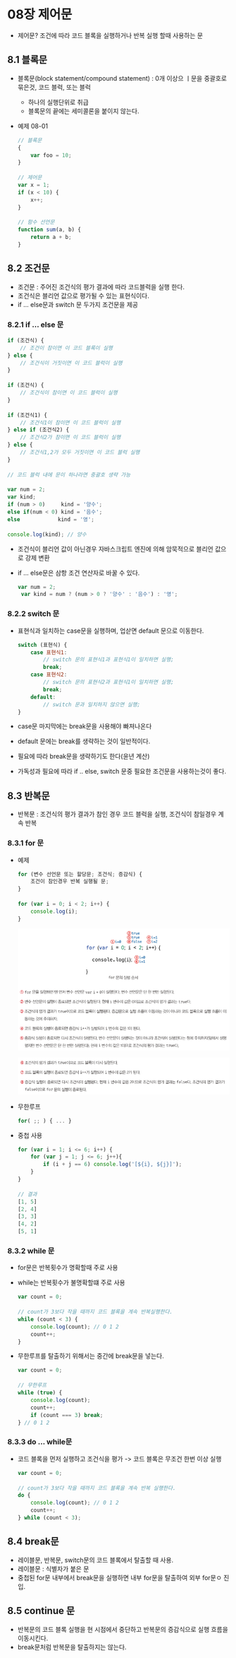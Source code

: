 # 08장  제어문

- 제어문? 조건에 따라 코드 블록을 실행하거나 반복 실행 할때 사용하는 문

## 8.1 블록문

- 블록문(block statement/compound statement) : 0개 이상으 ㅣ문을 중괄호로 묶은것, 코드 블럭, 또는 블럭

  - 하나의 실행단위로 취급
  - 블록문의 끝에는 세미콜론을 붙이지 않는다.

- 예제 08-01

  ```javascript
  // 블록문
  {
      var foo = 10;    
  }
  
  // 제어문
  var x = 1;
  if (x < 10) {
      x++;
  }
  
  // 함수 선언문
  function sum(a, b) {
      return a + b;
  }
  ```

## 8.2 조건문

- 조건문 : 주어진 조건식의 평가 결과에 따라 코드블럭을 실행 한다.
- 조건식은 블리언 값으로 평가될 수 있는 표현식이다.
- if ... else문과 switch 문 두가지 조건문을 제공

### 8.2.1 if ... else 문

```javascript
if (조건식) {
    // 조건이 참이면 이 코드 블록이 실행
} else {
    // 조건식이 거짓이면 이 코드 블럭이 실행
}

if (조건식) {
    // 조건식이 참이면 이 코드 블럭이 실행
}

if (조건식1) {
    // 조건식1이 참이면 이 코드 블럭이 실행
} else if (조건식2) {
    // 조건식2가 참이면 이 코드 블럭이 실행
} else {
    // 조건식1,2가 모두 거짓이면 이 코드 블럭 실행
}

// 코드 블럭 내에 문이 하나라면 중괄호 생략 가능

var num = 2;
var kind;
if (num > 0) 	 kind = '양수';
else if(num < 0) kind = '음수';
else			kind = '영';

console.log(kind); // 양수
```

- 조건식이 블리언 값이 아닌경우 자바스크립트 엔진에 의해 암묵적으로 블리언 값으로 강제 변환

- if ... else문은 삼항 조건 연산자로 바꿀 수 있다.

  ```javascript
  var num = 2;
   var kind = num ? (num > 0 ? '양수' : '음수') : '영';
  ```

### 8.2.2 switch 문

- 표현식과 일치하는 case문을 실행하며, 업삳면 default 문으로 이동한다.

  ```javascript
  switch (표현식) {
      case 표현식1:
          // switch 문의 표현식1과 표현식1이 일치하면 실행;
          break;
      case 표현식2:
          // switch 문의 표현식2과 표현식1이 일치하면 실행;
          break;
      default:
          // switch 문과 일치하지 않으면 실행;
  }
  ```

- case문 마지막에는 break문을 사용해야 빠져나온다

- default 문에는 break를 생략하는 것이 일반적이다.

- 필요에 따라 break문을 생략하기도 한다(윤년 계산)

- 가독성과 필요에 따라 if .. else, switch 문중 필요한 조건문을 사용하는것이 좋다.

## 8.3 반복문

- 반복문 : 조건식의 평가 결과가 참인 경우 코드 블럭을 실행, 조건식이 참일경우 계속 반복

### 8.3.1 for 문

- 예제

  ```javascript
  for (변수 선언문 또는 할당문; 조건식; 증감식) {
      조건이 참인경우 반복 실행될 문;
  }
  
  for (var i = 0; i < 2; i++) {
      console.log(i);
  }
  ```

  ![image-20210818143113838](https://raw.githubusercontent.com/redplug/shareimages/master/img/image-20210818143113838.png)

  ![image-20210818143127027](https://raw.githubusercontent.com/redplug/shareimages/master/img/image-20210818143127027.png)

- 무한루프

  ```javascript
  for( ;; ) { ... }
  ```

- 중첩 사용

  ```javascript
  for (var i = 1; i <= 6; i++) {
      for (var j = 1; j <= 6; j++){
          if (i + j == 6) console.log('[${i}, ${j}]');
      }
  }
  
  // 결과
  [1, 5]
  [2, 4]
  [3, 3]
  [4, 2]
  [5, 1]
  ```

### 8.3.2 while 문

- for문은 반복횟수가 명확할때 주로 사용

- while는 반복횟수가 불명확할떄 주로 사용

  ```javascript
  var count = 0;
  
  // count가 3보다 작을 때까지 코드 블록을 계속 반복실행한다.
  while (count < 3) {
      console.log(count); // 0 1 2
      count++;
  }
  ```

- 무한루프를 탈출하기 위해서는 중간에 break문을 넣는다.

  ```javascript
  var count = 0;
  
  // 무한루프
  while (true) {
      console.log(count);
      count++;
      if (count === 3) break;
  } // 0 1 2
  ```

### 8.3.3 do ... while문

- 코드 블록을 먼저 실행하고 조건식을 평가 -> 코드 블록은 무조건 한번 이상 실행

  ```javascript
  var count = 0;
  
  // count가 3보다 작을 때까지 코드 블록을 계속 반복 실행한다.
  do {
      console.log(count); // 0 1 2
      count++;
  } while (count < 3);
  ```

## 8.4 break문

- 레이블문, 반복문, switch문의 코드 블록에서 탈출할 때 사용.
- 레이블문 : 식별자가 붙은 문
- 중첩된 for문 내부에서 break문을 실행하면 내부 for문을 탈출하여 외부 for문ㅇ 진입.

## 8.5 continue 문

- 반복문의 코드 블록 실행을 현 시점에서 중단하고 반복문의 증감식으로 실행 흐름을 이동시킨다.
- break문처럼 반복문을 탈출하지는 않는다.



